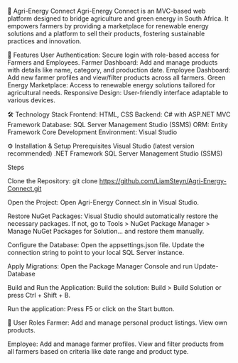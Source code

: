 🌿 Agri-Energy Connect
Agri-Energy Connect is an MVC-based web platform designed to bridge agriculture and green energy in South Africa. It empowers farmers by providing a marketplace for renewable energy solutions and a platform to sell their products, fostering sustainable practices and innovation.

🚀 Features
User Authentication: Secure login with role-based access for Farmers and Employees.
Farmer Dashboard: Add and manage products with details like name, category, and production date.
Employee Dashboard: Add new farmer profiles and view/filter products across all farmers.
Green Energy Marketplace: Access to renewable energy solutions tailored for agricultural needs.
Responsive Design: User-friendly interface adaptable to various devices.

🛠️ Technology Stack
Frontend: HTML, CSS
Backend: C# with ASP.NET MVC Framework
Database: SQL Server Management Studio (SSMS)
ORM: Entity Framework Core
Development Environment: Visual Studio

⚙️ Installation & Setup
Prerequisites
Visual Studio (latest version recommended)
.NET Framework
SQL Server Management Studio (SSMS)

Steps

Clone the Repository:
git clone https://github.com/LiamSteyn/Agri-Energy-Connect.git

Open the Project:
Open Agri-Energy Connect.sln in Visual Studio.

Restore NuGet Packages:
Visual Studio should automatically restore the necessary packages. If not, go to Tools > NuGet Package Manager > Manage NuGet Packages for Solution... and restore them manually.

Configure the Database:
Open the appsettings.json file.
Update the connection string to point to your local SQL Server instance.

Apply Migrations:
Open the Package Manager Console and run 
Update-Database

Build and Run the Application:
Build the solution: Build > Build Solution or press Ctrl + Shift + B.

Run the application: Press F5 or click on the Start button.

👥 User Roles
Farmer:
Add and manage personal product listings.
View own products.

Employee:
Add and manage farmer profiles.
View and filter products from all farmers based on criteria like date range and product type.
